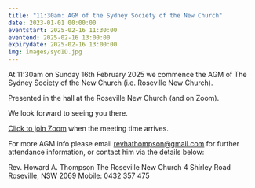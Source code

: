 ```yaml
---
title: "11:30am: AGM of the Sydney Society of the New Church"
date: 2023-01-01 00:00:00
eventstart: 2025-02-16 11:30:00
eventend: 2025-02-16 13:00:00
expirydate: 2025-02-16 13:00:00
img: images/sydID.jpg
---
```


At 11:30am on Sunday 16th February 2025 we commence the AGM of The Sydney Society of the New Church (i.e. Roseville New Church).

Presented in the hall at the Roseville New Church (and on Zoom).

We look forward to seeing you there.

[Click to join Zoom](https://us02web.zoom.us/j/89935897712?pwd=VnZLZGxzK0NCcmJzdVplQkx0OUc5Zz09) when the meeting time arrives.

For more AGM info please email [revhathompson@gmail.com](mailto:revhathompson@gmail.com) for further attendance information, or contact him via the details below:

Rev. Howard A. Thompson
The Roseville New Church
4 Shirley Road
Roseville, NSW 2069
Mobile: 0432 357 475